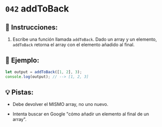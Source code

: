 # `042` addToBack

## 📝 Instrucciones:

1. Escribe una función llamada `addToBack`. Dado un array y un elemento, `addToBack` retorna el array con el elemento añadido al final.

## 📎 Ejemplo:

```Javascript
let output = addToBack([1, 2], 3);
console.log(output); // --> [1, 2, 3]
```

## 💡 Pistas:

+ Debe devolver el MISMO array, no uno nuevo.

+ Intenta buscar en Google "cómo añadir un elemento al final de un array".
